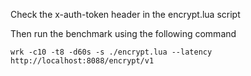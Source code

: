 Check the x-auth-token header in the encrypt.lua script

Then run the benchmark using the following command

`wrk -c10 -t8 -d60s -s ./encrypt.lua --latency http://localhost:8088/encrypt/v1`
